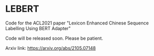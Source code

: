 # LEBERT
Code for the ACL2021 paper "Lexicon Enhanced Chinese Sequence Labelling Using BERT Adapter"


Code will be released soon. Please be patient.


Arxiv link: https://arxiv.org/abs/2105.07148
